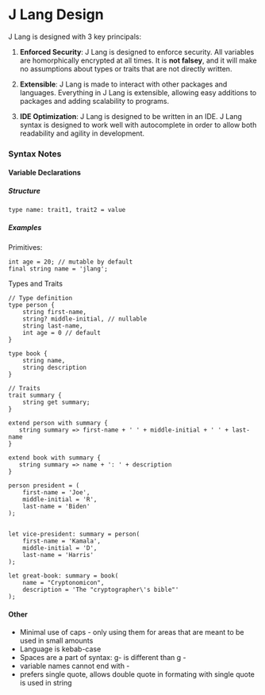 # J Lang Design

J Lang is designed with 3 key principals:

1. **Enforced Security**: J Lang is designed to enforce security. All variables are homorphically encrypted at all times. It is **not falsey**, and it will make no assumptions about types or traits that are not directly written.

2. **Extensible**: J Lang is made to interact with other packages and languages. Everything in J Lang is extensible, allowing easy additions to packages and adding scalability to programs.

3. **IDE Optimization**: J Lang is designed to be written in an IDE. J Lang syntax is designed to work well with autocomplete in order to allow both readability and agility in development.

### Syntax Notes

#### Variable Declarations

##### Structure

```
type name: trait1, trait2 = value
```


##### Examples

Primitives:
```
int age = 20; // mutable by default
final string name = 'jlang';
```

Types and Traits
```
// Type definition
type person {
    string first-name,
    string? middle-initial, // nullable
    string last-name,
    int age = 0 // default
}

type book {
    string name,
    string description
}

// Traits
trait summary {
    string get summary;
}

extend person with summary {
   string summary => first-name + ' ' + middle-initial + ' ' + last-name
}

extend book with summary {
   string summary => name + ': ' + description
}

person president = (
    first-name = 'Joe',
    middle-initial = 'R',
    last-name = 'Biden'
);


let vice-president: summary = person(
    first-name = 'Kamala',
    middle-initial = 'D',
    last-name = 'Harris'
);

let great-book: summary = book(
    name = "Cryptonomicon",
    description = 'The "cryptographer\'s bible"'
);
```


#### Other
- Minimal use of caps - only using them for areas that are meant to be used in small amounts 
- Language is kebab-case
- Spaces are a part of syntax: g- is different than g -
- variable names cannot end with -
- prefers single quote, allows double quote in formating with single quote is used in string
